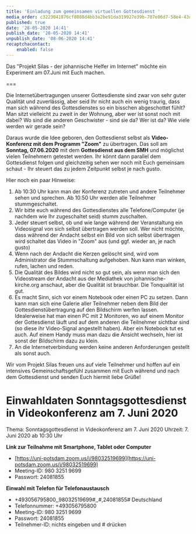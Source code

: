 ```yaml
---
title: 'Einladung zum gemeinsamen virtuellen Gottesdienst '
media_order: c3223041876cf8088d4bb3a2be91da319927e39b-707e06d7-58e4-43de-a037-d40da6491c38.jpeg
published: true
date: '28-05-2020 14:41'
publish_date: '28-05-2020 14:41'
unpublish_date: '08-06-2020 14:41'
recaptchacontact:
    enabled: false
---
```


Das "Projekt Silas - der johannische Helfer im Internet" möchte ein Experiment am 07.Juni mit Euch machen.

===

Die Internetübertragungen unserer Gottesdienste sind zwar von sehr guter Qualität und zuverlässig, aber seid Ihr nicht auch ein wenig traurig, dass man sich während des Gottesdienstes so ein bisschen abgeschottet fühlt? Man sitzt vielleicht zu zweit in der Wohnung, aber wer ist sonst noch mit dabei? Wo sind die anderen Geschwister - sind sie da? Wer ist da? Wie viele werden wir gerade sein?

Daraus wurde die Idee geboren, den Gottesdienst selbst als **Video-Konferenz mit dem Programm "Zoom"** zu übertragen. Das soll am **Sonntag, 07.06.2020** mit dem **Gottesdienst aus dem SMH** und möglichst vielen Teilnehmern getestet werden. Ihr könnt dann parallel dem Gottesdienst folgen und gleichzeitig sehen wer noch mit Euch gemeinsam schaut - Ihr steuert das zu jedem Zeitpunkt selbst je nach gusto.

Hier noch ein paar Hinweise:

1. Ab 10:30 Uhr kann man der Konferenz zutreten und andere Teilnehmer sehen und sprechen. Ab 10:50 Uhr werden alle Teilnehmer stummgeschaltet.
2. Wir bitte euch während des Gottesdienstes alle Telefone/Computer (je nachdem wie Ihr zugeschaltet seid) stumm zuschalten.
3. Jeder steuert selbst, ob und wie lange während der Veranstaltung ein Videosignal von sich selbst übertragen werden soll. Wer nicht möchte, dass während der Andacht selbst ein Bild von sich selbst übertragen wird schaltet das Video in "Zoom" aus (und ggf. wieder an, je nach gusto)
4. Wenn nach der Andacht die Kerzen gelöscht sind, wird vom Administrator die Stummschaltung aufgehoben. Nun kann man winken, rufen, lachen und reden. 
5. Die Qualität des Bildes wird nicht so gut sein, als wenn man sich den Videostream der Andacht aus der Mediathek von johannische-kirche.org anschaut, aber die Qualität ist brauchbar. Die Tonqualität ist gut.
6. Es macht Sinn, sich vor einem Notebook oder einen PC zu setzen. Dann kann man sich eine Galerie aller Teilnehmer neben dem Bild der Gottesdienstübertragung auf den Bildschirm werfen lassen. Idealerweise hat man einen PC mit 2 Monitoren, wo auf einem Monitor der Gottesdienst läuft und auf dem anderen die Teilnehmer sichtbar sind (so diese ihr Video-Signal angestellt haben). Aber ein Notebook tut es auch. Auf einem Handy muss man dazu die Ansicht wechseln, hier ist sonst der Bildschirm dazu zu klein.
7. An die Internetverbindung werden keine anderen Anforderungen gestellt als sonst auch.

Wir vom Projekt Silas freuen uns auf viele Teilnehmer und hoffen auf ein intensives Gemeinschaftsgefühl zusammen mit Euch während und nach dem Gottesdienst und senden Euch hiermit liebe Grüße!

# Einwahldaten Sonntagsgottesdienst in Videokonferenz am 7. Juni 2020

Thema: Sonntagsgottesdienst in Videokonferenz am 7. Juni 2020
Uhrzeit: 7. Juni 2020 ab 10:30 Uhr

**Link zur Teilnahme mit Smartphone, Tablet oder Computer**

* [https://uni-potsdam.zoom.us/j/98032519699](https://uni-potsdam.zoom.us/j/98032519699)
* Meeting-ID: 980 3251 9699 
* Passwort: 24081855 

**Einwahl mit Telefon für Telefonaustausch**

* +493056795800,,98032519699#,,#,24081855# Deutschland 
* Telefonnummer: +493056795800
* Meeting-ID: 980 3251 9699 
* Passwort: 24081855
* Teilnehmer-ID: nichts eingeben und # drücken

